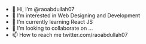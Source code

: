 - 👋 Hi, I’m @raoabdullah07
- 👀 I’m interested in Web Designing and Development
- 🌱 I’m currently learning React JS
- 💞️ I’m looking to collaborate on ...
- 📫 How to reach me twitter.com/raoabdullah07

<!---
raoabdullah07/raoabdullah07 is a ✨ special ✨ repository because its `README.md` (this file) appears on your GitHub profile.
You can click the Preview link to take a look at your changes.
--->

